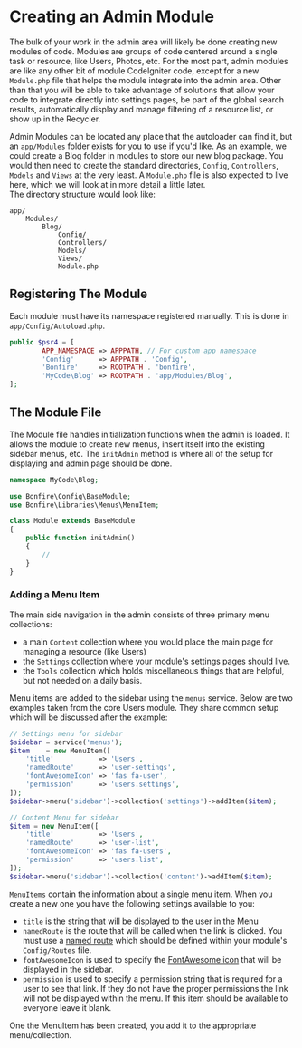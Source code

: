 # Creating an Admin Module

The bulk of your work in the admin area will likely be done creating new modules of code. Modules are groups of code
centered around a single task or resource, like Users, Photos, etc. For the most part, admin modules are like any 
other bit of module CodeIgniter code, except for a new `Module.php` file that helps the module integrate
into the admin area. Other than that you will be able to take advantage of solutions that allow your code to integrate
directly into settings pages, be part of the global search results, automatically display and manage filtering of 
a resource list, or show up in the Recycler. 

Admin Modules can be located any place that the autoloader can find it, but an `app/Modules` folder exists for you
to use if you'd like. As an example, we could create a Blog folder in modules to store our new blog package. You would
then need to create the standard directories, `Config`, `Controllers`, `Models` and `Views` at the very least. 
A `Module.php` file is also expected to live here, which we will look at in more detail a little later.  
The directory structure would look like: 

```
app/
    Modules/
        Blog/
            Config/
            Controllers/
            Models/
            Views/
            Module.php
```

## Registering The Module

Each module must have its namespace registered manually. This is done in `app/Config/Autoload.php`.

```php
public $psr4 = [
        APP_NAMESPACE => APPPATH, // For custom app namespace
        'Config'      => APPPATH . 'Config',
        'Bonfire'     => ROOTPATH . 'bonfire',
        'MyCode\Blog' => ROOTPATH . 'app/Modules/Blog',
];
```

## The Module File

The Module file handles initialization functions when the admin is loaded. It allows the module to create new 
menus, insert itself into the existing sidebar menus, etc. The `initAdmin` method is where all of the setup
for displaying and admin page should be done. 

```php
namespace MyCode\Blog;

use Bonfire\Config\BaseModule;
use Bonfire\Libraries\Menus\MenuItem;

class Module extends BaseModule
{
    public function initAdmin()
    {
        // 
    }
}
```

### Adding a Menu Item

The main side navigation in the admin consists of three primary menu collections: 

- a main `Content` collection where you would place the main page for managing a resource (like Users)
- the `Settings` collection where your module's settings pages should live.
- the `Tools` collection which holds miscellaneous things that are helpful, but not needed on a daily basis. 

Menu items are added to the sidebar using the `menus` service. Below are two examples taken from the core
Users module. They share common setup which will be discussed after the example: 

```php
// Settings menu for sidebar
$sidebar = service('menus');
$item    = new MenuItem([
    'title'           => 'Users',
    'namedRoute'      => 'user-settings',
    'fontAwesomeIcon' => 'fas fa-user',
    'permission'      => 'users.settings',
]);
$sidebar->menu('sidebar')->collection('settings')->addItem($item);

// Content Menu for sidebar
$item = new MenuItem([
    'title'           => 'Users',
    'namedRoute'      => 'user-list',
    'fontAwesomeIcon' => 'fas fa-users',
    'permission'      => 'users.list',
]);
$sidebar->menu('sidebar')->collection('content')->addItem($item);
```

`MenuItems` contain the information about a single menu item. When you create a new one you have the following
settings available to you: 

- `title` is the string that will be displayed to the user in the Menu
- `namedRoute` is the route that will be called when the link is clicked. You must use a
  [named route](https://codeigniter.com/user_guide/incoming/routing.html#using-named-routes) which should be defined
  within your module's `Config/Routes` file. 
- `fontAwesomeIcon` is used to specify the [FontAwesome icon](https://fontawesome.com/) that will be displayed in the sidebar. 
- `permission` is used to specify a permission string that is required for a user to see that link. If they do not have
  the proper permissions the link will not be displayed within the menu. If this item should be available to everyone
  leave it blank. 

One the MenuItem has been created, you add it to the appropriate menu/collection.
